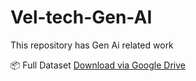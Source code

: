 # Vel-tech-Gen-AI
This repository has Gen Ai related work 

📦 Full Dataset [Download via Google Drive](https://drive.google.com/drive/folders/1f54N6cUAO9C_kKX_QqUAwYUNR-58gwtF?usp=drive_link)

